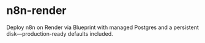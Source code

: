 # n8n-render
Deploy n8n on Render via Blueprint with managed Postgres and a persistent disk—production-ready defaults included.
